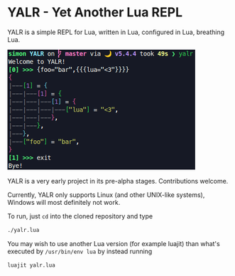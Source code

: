 # YALR - Yet Another Lua REPL

YALR is a simple REPL for Lua, written in Lua, configured in Lua, breathing Lua.

![YALR screenshot](/assets/screenshot0.png)

YALR is a very early project in its pre-alpha stages. Contributions welcome.

Currently, YALR only supports Linux (and other UNIX-like systems), Windows will
most definitely not work.

To run, just `cd` into the cloned repository and type
```bash
./yalr.lua
```

You may wish to use another Lua version (for example luajit) than what's executed
by `/usr/bin/env lua` by instead running
```bash
luajit yalr.lua
```
